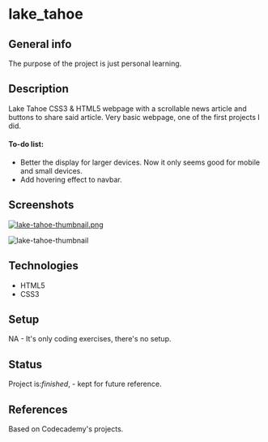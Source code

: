 # lake_tahoe

## General info
The purpose of the project is just personal learning. 

## Description
Lake Tahoe CSS3 & HTML5 webpage with a scrollable news article and buttons to share said article. Very basic webpage, one of the first projects I did.

#### To-do list:
* Better the display for larger devices. Now it only seems good for mobile and small devices.
* Add hovering effect to navbar. 


## Screenshots
[![lake-tahoe-thumbnail.png](https://i.postimg.cc/8Ch1q6M1/lake-tahoe-thumbnail.png)](https://postimg.cc/Y4CKFjdV)

<img src='https://i.postimg.cc/Y4CKFjdV/lake-tahoe-thumbnail.png' border='0' alt='lake-tahoe-thumbnail'/>

## Technologies
* HTML5
* CSS3
 
## Setup
NA - It's only coding exercises, there's no setup.

## Status
Project is:_finished_, - kept for future reference.

## References
Based on Codecademy's projects.  
